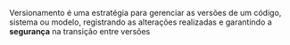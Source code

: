Versionamento é uma estratégia para gerenciar as versões de um código, <br> sistema ou modelo, registrando as alterações realizadas e garantindo a **segurança** na transição entre versões
